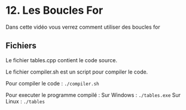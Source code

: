 # 12. Les Boucles For

Dans cette vidéo vous verrez comment utiliser des boucles for


## Fichiers

Le fichier tables.cpp contient le code source.

Le fichier compiler.sh est un script pour compiler le code.


Pour compiler le code :
`./compiler.sh`


Pour executer le programme compilé :
Sur Windows :
`./tables.exe`
Sur Linux :
`./tables`

